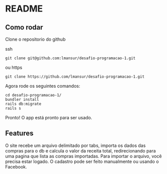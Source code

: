 # README

## Como rodar

Clone o repositorio do github

ssh
```
git clone git@github.com:lmansur/desafio-programacao-1.git
```
ou https
```
git clone https://github.com/lmansur/desafio-programacao-1.git
```

Agora rode os seguintes comandos:

```
cd desafio-programacao-1/
bundler install
rails db:migrate
rails s
```

Pronto! O app está pronto para ser usado.

## Features

O site recebe um arquivo delimitado por tabs, importa os dados das compras para o db e calcula o valor da receita total, redirecionando para uma pagina que lista as compras importadas.
Para importar o arquivo, você precisa estar logado. O cadastro pode ser feito manualmente ou usando o Facebook.

